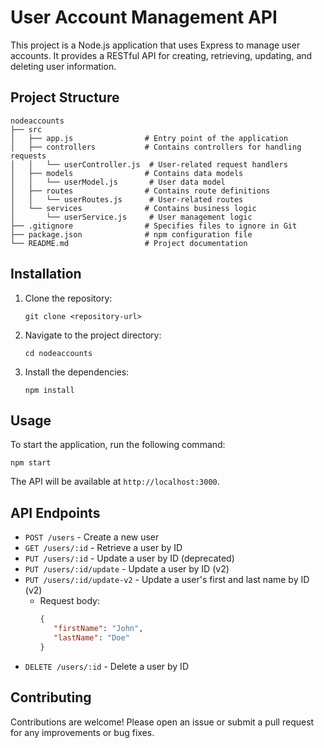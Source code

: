 # User Account Management API

This project is a Node.js application that uses Express to manage user accounts. It provides a RESTful API for creating, retrieving, updating, and deleting user information.

## Project Structure

```
nodeaccounts
├── src
│   ├── app.js                # Entry point of the application
│   ├── controllers           # Contains controllers for handling requests
│   │   └── userController.js  # User-related request handlers
│   ├── models                # Contains data models
│   │   └── userModel.js       # User data model
│   ├── routes                # Contains route definitions
│   │   └── userRoutes.js      # User-related routes
│   └── services              # Contains business logic
│       └── userService.js     # User management logic
├── .gitignore                # Specifies files to ignore in Git
├── package.json              # npm configuration file
└── README.md                 # Project documentation
```

## Installation

1. Clone the repository:
   ```
   git clone <repository-url>
   ```

2. Navigate to the project directory:
   ```
   cd nodeaccounts
   ```

3. Install the dependencies:
   ```
   npm install
   ```

## Usage

To start the application, run the following command:
```
npm start
```

The API will be available at `http://localhost:3000`.

## API Endpoints

- `POST /users` - Create a new user
- `GET /users/:id` - Retrieve a user by ID
- `PUT /users/:id` - Update a user by ID (deprecated)
- `PUT /users/:id/update` - Update a user by ID (v2)
- `PUT /users/:id/update-v2` - Update a user's first and last name by ID (v2)
   - Request body:
      ```json
      {
         "firstName": "John",
         "lastName": "Doe"
      }
      ```
- `DELETE /users/:id` - Delete a user by ID

## Contributing

Contributions are welcome! Please open an issue or submit a pull request for any improvements or bug fixes.